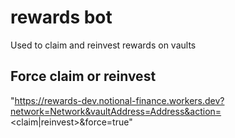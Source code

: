 # rewards bot

Used to claim and reinvest rewards on vaults

## Force claim or reinvest

"https://rewards-dev.notional-finance.workers.dev?network=Network&vaultAddress=Address&action=<claim|reinvest>&force=true"
